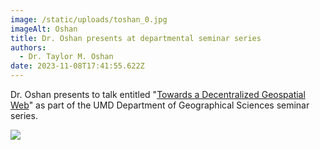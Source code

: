 ```yaml
---
image: /static/uploads/toshan_0.jpg
imageAlt: Oshan
title: Dr. Oshan presents at departmental seminar series
authors:
  - Dr. Taylor M. Oshan
date: 2023-11-08T17:41:55.622Z
---
```

Dr. Oshan presents to talk entitled "[Towards a Decentralized Geospatial Web](https://www.dropbox.com/scl/fi/1u43x1gqcyqb15hqi0mxk/UMD_GEOG_SS_F23_upload.pptx?rlkey=l0w9bq0ryvwjs2o21z60652qw&dl=0)" as part of the UMD Department of Geographical Sciences seminar series.

![](/uploads/geog_seminar_nov2nd.jpg)